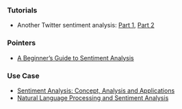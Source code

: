 ### Tutorials

- Another Twitter sentiment analysis: [Part 1](https://towardsdatascience.com/another-twitter-sentiment-analysis-bb5b01ebad90), [Part 2](https://towardsdatascience.com/another-twitter-sentiment-analysis-with-python-part-2-333514854913)

### Pointers

- [A Beginner’s Guide to Sentiment Analysis](https://medium.com/@mattkiser/a-beginner-s-guide-to-sentiment-analysis-888390a8085a)

### Use Case

- [Sentiment Analysis: Concept, Analysis and Applications](https://towardsdatascience.com/sentiment-analysis-concept-analysis-and-applications-6c94d6f58c17)
- [Natural Language Processing and Sentiment Analysis](https://medium.com/udacity/natural-language-processing-and-sentiment-analysis-43111c33c27e)
